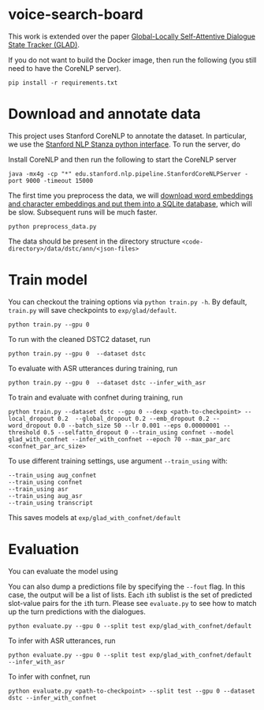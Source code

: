 # voice-search-board

This work is extended over the paper [Global-Locally Self-Attentive Dialogue State Tracker (GLAD)](https://arxiv.org/abs/1805.09655). 

If you do not want to build the Docker image, then run the following (you still need to have the CoreNLP server).

```
pip install -r requirements.txt
```

# Download and annotate data

This project uses Stanford CoreNLP to annotate the dataset.
In particular, we use the [Stanford NLP Stanza python interface](https://github.com/stanfordnlp/stanza).
To run the server, do

Install CoreNLP and then run the following to start the CoreNLP server
```
java -mx4g -cp "*" edu.stanford.nlp.pipeline.StanfordCoreNLPServer -port 9000 -timeout 15000
```

The first time you preprocess the data, we will [download word embeddings and character embeddings and put them into a SQLite database](https://github.com/vzhong/embeddings), which will be slow.
Subsequent runs will be much faster.

```
python preprocess_data.py
```
The data should be present in the directory structure `<code-directory>/data/dstc/ann/<json-files>`


# Train model

You can checkout the training options via `python train.py -h`.
By default, `train.py` will save checkpoints to `exp/glad/default`.

```
python train.py --gpu 0
```
To run with the cleaned DSTC2 dataset, run
```
python train.py --gpu 0  --dataset dstc 
```
To evaluate with ASR utterances during training, run
```
python train.py --gpu 0  --dataset dstc --infer_with_asr
```
To train and evaluate with confnet during training, run
```
python train.py --dataset dstc --gpu 0 --dexp <path-to-checkpoint> --local_dropout 0.2  --global_dropout 0.2 --emb_dropout 0.2 --word_dropout 0.0 --batch_size 50 --lr 0.001 --eps 0.00000001 --threshold 0.5 --selfattn_dropout 0 --train_using confnet --model glad_with_confnet --infer_with_confnet --epoch 70 --max_par_arc <confnet_par_arc_size>
```

To use different training settings, use argument `--train_using` with:
```
--train_using aug_confnet
--train_using confnet
--train_using asr
--train_using aug_asr
--train_using transcript
```

This saves models at `exp/glad_with_confnet/default`

# Evaluation

You can evaluate the model using

You can also dump a predictions file by specifying the `--fout` flag.
In this case, the output will be a list of lists.
Each `i`th sublist is the set of predicted slot-value pairs for the `i`th turn.
Please see `evaluate.py` to see how to match up the turn predictions with the dialogues.


```
python evaluate.py --gpu 0 --split test exp/glad_with_confnet/default
```

To infer with ASR utterances, run

```
python evaluate.py --gpu 0 --split test exp/glad_with_confnet/default --infer_with_asr
```
To infer with confnet, run
```
python evaluate.py <path-to-checkpoint> --split test --gpu 0 --dataset dstc --infer_with_confnet
```

